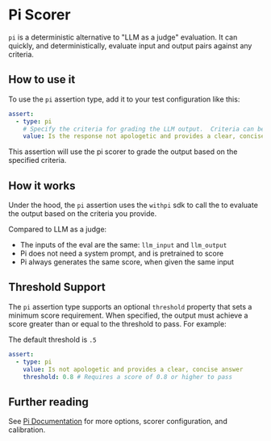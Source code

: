 # Pi Scorer

`pi` is a deterministic alternative to "LLM as a judge" evaluation.  It can quickly, and deterministically, 
evaluate input and output pairs against any criteria.


## How to use it

To use the `pi` assertion type, add it to your test configuration like this:

```yaml
assert:
  - type: pi
    # Specify the criteria for grading the LLM output.  Criteria can be a string
    value: Is the response not apologetic and provides a clear, concise answer?
```

This assertion will use the pi scorer to grade the output based on the specified criteria.

## How it works

Under the hood, the `pi` assertion uses the `withpi` sdk to call the to  evaluate the output based on the criteria you provide. 

Compared to LLM as a judge:
- The inputs of the eval are the same: `llm_input` and `llm_output`
- Pi does not need a system prompt, and is pretrained to score
- Pi always generates the same score, when given the same input


## Threshold Support

The `pi` assertion type supports an optional `threshold` property that sets a minimum score requirement. When specified, the output must achieve a score greater than or equal to the threshold to pass. For example:


The default threshold is `.5`


```yaml
assert:
  - type: pi
    value: Is not apologetic and provides a clear, concise answer
    threshold: 0.8 # Requires a score of 0.8 or higher to pass
```


## Further reading

See [Pi Documentation](https://docs.withpi.ai) for more options, scorer configuration, and calibration.
